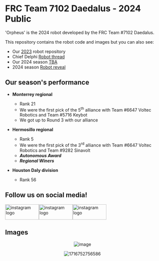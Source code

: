 # FRC Team 7102 Daedalus - 2024 Public
'Orpheus' is the 2024 robot developed by the FRC Team #7102 Daedalus.

This repository contains the robot code and images but you can also see:
-  Our [2023]() robot repository
-  Chief Delphi [Robot thread]()
-  Our 2024 season [TBA](https://www.thebluealliance.com/team/7102)
-  2024 season [Robot reveal](https://www.youtube.com/watch?v=lOFaQBQqqaQ)

## Our season's performance
-  **Monterrey regional**
    -  Rank 21
    -  We were the first pick of the 5<sup>th</sup> alliance with Team #6647 Voltec Robotics and Team #5716 Keybot
    -  We got up to Round 3 with our alliance

-  **Hermosillo regional**
    -  Rank 5
    -  We were the first pick of the 3<sup>rd</sup> alliance with Team #6647 Voltec Robotics and Team #9282 Sinavolt
    -  ***Autonomous Award***
    -  ***Regional Winers***

- **Houston Daly division**
    - Rank 56

## Follow us on social media!
[<img src="https://raw.githubusercontent.com/maurodesouza/profile-readme-generator/master/src/assets/icons/social/instagram/default.svg" width="110" height="50" alt="instagram logo"/>](https://www.instagram.com/daedalus7102/)[<img src="https://raw.githubusercontent.com/maurodesouza/profile-readme-generator/master/src/assets/icons/social/facebook/default.svg" width="110" height="50" alt="instagram logo"/>](https://www.facebook.com/Daedalus7102/)[<img src="https://raw.githubusercontent.com/maurodesouza/profile-readme-generator/master/src/assets/icons/social/youtube/default.svg" width="110" height="50" alt="instagram logo"/>](https://www.youtube.com/@Daedalus-yp1nq)

## Images
<div align="center">
    
![image](https://github.com/Daedalus7102/Daedalus-Crescendo-2024/assets/153160193/9cce5ece-5c37-459b-9e27-4bec0edb08ae)

![1716752756586](https://github.com/Daedalus7102/Daedalus-Crescendo-2024/assets/153160193/9d44dd22-da4d-4d0b-8b40-b5984d4999f3)
</div>

